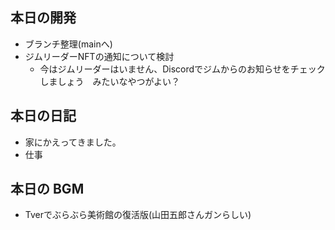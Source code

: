 ## 本日の開発
- ブランチ整理(mainへ)
- ジムリーダーNFTの通知について検討
  - 今はジムリーダーはいません、Discordでジムからのお知らせをチェックしましょう　みたいなやつがよい？

## 本日の日記
- 家にかえってきました。
- 仕事

## 本日の BGM
- Tverでぶらぶら美術館の復活版(山田五郎さんガンらしい)